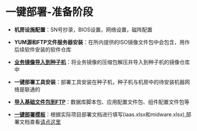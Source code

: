 # 一键部署-准备阶段

* **机房设施配置**：SN号抄录，BIOS设置，网络设置，磁阵配置

* **YUM源和FTP文件服务器安装**：在所内提供的ISO镜像文件包中会包含，用作后续软件安装的软件仓库

* [**业务镜像导入到种子机**](/yi-jian-bu-shu/yi-jian-bu-shu-zhong-zi-ji.md)：将业务镜像的压缩包解压并导入到种子机的镜像仓库中

* **一键部署工具安装**：部署工具安装在种子机，种子机与机房中的待安装机器网络是联通的

* [**导入基础文件包到FTP**](/yi-jian-bu-shu/sftp-server.md)：数据库脚本包、应用配置文件包、组件配置文件包等

* [**一键部署模板**](/yi-jian-bu-shu/yi-jian-bu-shu-mo-ban-shuo-ming.md)：根据实际项目部署文档进行填写\(iaas.xlsx和midware.xlsx\),部署文档查看[请点这里](http://www.ronxue.cn:8093/attachment/)





